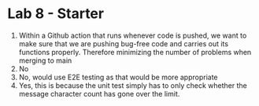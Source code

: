 # Lab 8 - Starter
1. Within a Github action that runs whenever code is pushed, we want to make sure that we are pushing bug-free code and carries out its functions properly. Therefore minimizing the number of problems when merging to main
2. No
3. No, would use E2E testing as that would be more appropriate
4. Yes, this is because the unit test simply has to only check whether the message character count has gone over the limit.
